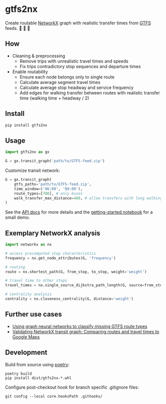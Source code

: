 # gtfs2nx

Create routable [NetworkX](https://github.com/networkx/networkx) graph with realistic transfer times from [GTFS](https://developers.google.com/transit/gtfs/) feeds. 🚌 🚆 🚡 


## How
* Cleaning & preprocessing
    * Remove trips with unrealistic travel times and speeds
    * Fix trips contradictory stop sequences and departure times
* Enable routability
    * Ensure each node belongs only to single route
    * Calculate average segment travel times
    * Calculate average stop headway and service frequency
    * Add edges for walking transfer between routes with realistic transfer time (walking time + headway / 2)


## Install
```bash
pip install gtfs2nx
```

## Usage
```Python
import gtfs2nx as gx

G = gx.transit_graph('path/to/GTFS-feed.zip')
```

Customize transit network:
```Python
G = gx.transit_graph(
    gtfs_paths='path/to/GTFS-feed.zip',
    time_window=('06:00', '08:00'),
    route_types=[700], # only buses
    walk_transfer_max_distance=400, # allow transfers with long walking distance
)
```

See the [API docs](./docs/api.md) for more details and the [getting-started notebook](./docs/getting_started.ipynb) for a small demo.


## Exemplary NetworkX analysis
```Python
import networkx as nx

# access precomputed stop characteristics
frequency = nx.get_node_attributes(G, 'frequency')

# routing
route = nx.shortest_path(G, from_stop, to_stop, weight='weight')

# travel time to other stops
travel_times = nx.single_source_dijkstra_path_length(G, source=from_stop, weight='weight')

# centrality analysis
centrality = nx.closeness_centrality(G, distance='weight')
```

## Further use cases

* [Using graph neural networks to classify missing GTFS route types](https://gist.github.com/FlorianNachtigall/9df1c9f7417aa512220756a35c36b45f)
* [Validating NetworkX transit graph: Comparing routes and travel times to Google Maps](https://gist.github.com/FlorianNachtigall/3e0d2f5e4fa8b2e893a29445a99dfb4f)


## Development
Build from source using [poetry](https://python-poetry.org/):
```
poetry build
pip install dist/gtfs2nx-*.whl
```

Configure post-checkout hook for branch specific .gitignore files:
```
git config --local core.hooksPath .githooks/
```
